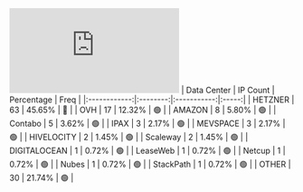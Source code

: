 ![Diagramm](https://github.com/obajay/StateSync-snapshots/blob/main/Projects/Juno/1/README.md)
| Data Center | IP Count | Percentage | Freq |
|:------------:|:--------:|:-----------:|:-----:|
| HETZNER | 63 | 45.65% | 🔴 |
| OVH | 17 | 12.32% | 🟢 |
| AMAZON | 8 | 5.80% | 🟢 |
| Contabo | 5 | 3.62% | 🟢 |
| IPAX | 3 | 2.17% | 🟢 |
| MEVSPACE | 3 | 2.17% | 🟢 |
| HIVELOCITY | 2 | 1.45% | 🟢 |
| Scaleway | 2 | 1.45% | 🟢 |
| DIGITALOCEAN | 1 | 0.72% | 🟢 |
| LeaseWeb | 1 | 0.72% | 🟢 |
| Netcup | 1 | 0.72% | 🟢 |
| Nubes | 1 | 0.72% | 🟢 |
| StackPath | 1 | 0.72% | 🟢 |
| OTHER | 30 | 21.74% | 🟢 |